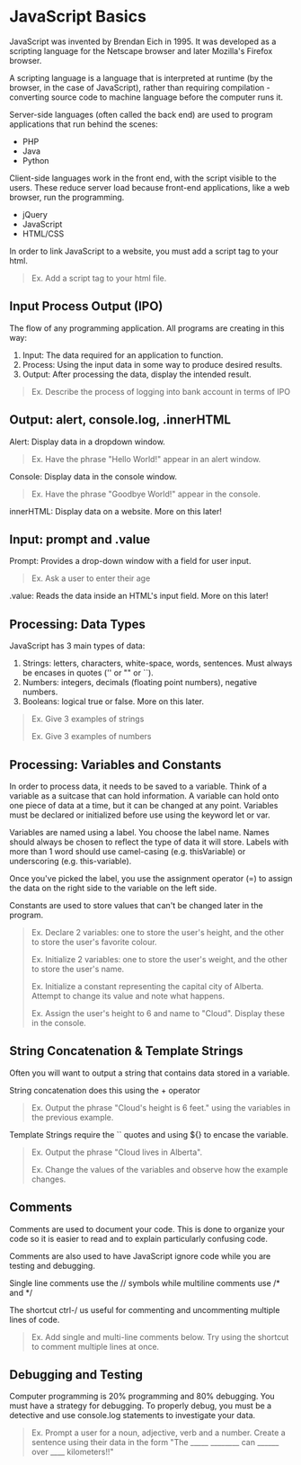# JavaScript Basics

JavaScript was invented by Brendan Eich in 1995. It was developed as a scripting language for the Netscape browser and later Mozilla's Firefox browser. 

A scripting language is a language that is interpreted at runtime (by the browser, in the case of JavaScript), rather than requiring compilation - converting source code to machine language before the computer runs it.

Server-side languages (often called the back end) are used to program applications that run behind the scenes:

- PHP
- Java
- Python

Client-side languages work in the front end, with the script visible to the users. These reduce server load because front-end applications, like a web browser, run the programming.

- jQuery
- JavaScript
- HTML/CSS

In order to link JavaScript to a website, you must add a script tag to your html. 

> Ex. Add a script tag to your html file.

## Input Process Output (IPO)
The flow of any programming application. All programs are creating in this way:
1. Input: The data required for an application to function.
2. Process: Using the input data in some way to produce desired results.
3. Output: After processing the data, display the intended result.

> Ex. Describe the process of logging into bank account in terms of IPO


## Output:  alert, console.log, .innerHTML
Alert: Display data in a dropdown window.

> Ex. Have the phrase "Hello World!" appear in an alert window.

Console: Display data in the console window.

> Ex. Have the phrase "Goodbye World!" appear in the console.

innerHTML: Display data on a website. More on this later!

## Input: prompt and .value
Prompt: Provides a drop-down window with a field for user input.

> Ex. Ask a user to enter their age

.value: Reads the data inside an HTML's input field. More on this later!

## Processing: Data Types
JavaScript has 3 main types of data:
1. Strings: letters, characters, white-space, words, sentences. Must always be encases in quotes ('' or "" or ``).
2. Numbers: integers, decimals (floating point numbers), negative numbers.
3. Booleans: logical true or false. More on this later.

> Ex. Give 3 examples of strings
> 
> Ex. Give 3 examples of numbers

## Processing:  Variables and Constants
In order to process data, it needs to be saved to a variable. Think of a variable as a suitcase that can hold information. A variable can hold onto one piece of data at a time, but it can be changed at any point. Variables must be declared or initialized before use using the keyword let or var.

Variables are named using a label. You choose the label name. Names should always be chosen to reflect the type of data it will store. Labels with more than 1 word should use camel-casing (e.g. thisVariable) or underscoring (e.g. this-variable).

Once you've picked the label, you use the assignment operator (=) to assign the data on the right side to the variable on the left side.

Constants are used to store values that can't be changed later in the program.

> Ex. Declare 2 variables: one to store the user's height, and the other to store the user's favorite colour.
>
> Ex. Initialize 2 variables: one to store the user's weight, and the other to store the user's name.
>
> Ex. Initialize a constant representing the capital city of Alberta. Attempt to change its value and note what happens.
>
> Ex. Assign the user's height to 6 and name to "Cloud". Display these in the console.

## String Concatenation & Template Strings
Often you will want to output a string that contains data stored in a variable.

String concatenation does this using the + operator
> Ex. Output the phrase "Cloud's height is 6 feet." using the variables in the previous example.

Template Strings require the `` quotes and using ${} to encase the variable.
>Ex. Output the phrase "Cloud lives in Alberta".
>
>Ex. Change the values of the variables and observe how the example changes.

## Comments
Comments are used to document your code. This is done to organize your code so it is easier to read and to explain particularly confusing code.

Comments are also used to have JavaScript ignore code while you are testing and debugging.

Single line comments use the // symbols while multiline comments use /* and */

The shortcut ctrl-/ us useful for commenting and uncommenting multiple lines of code.

> Ex. Add single and multi-line comments below. Try using the shortcut to comment multiple lines at once.


## Debugging and Testing
Computer programming is 20% programming and 80% debugging. You must have a strategy for debugging. To properly debug, you must be a detective and use console.log statements to investigate your data.

> Ex. Prompt a user for a noun, adjective, verb and a number. Create a sentence using their data in the form "The _____ ________ can ______ over ____ kilometers!!"